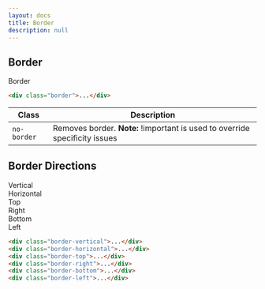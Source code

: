 ```yaml
---
layout: docs
title: Border
description: null
---
```


## Border

<div class="padding-xs border">Border</div>

```html
<div class="border">...</div>
```

| Class       | Description                                                                 |
| ----------- | --------------------------------------------------------------------------- |
| `no-border` | Removes border. **Note:** !important is used to override specificity issues |

## Border Directions

<div class="padding-xs margin-bottom-xs border-vertical">Vertical</div>
<div class="padding-xs margin-bottom-xs border-horizontal">Horizontal</div>
<div class="padding-xs margin-bottom-xs border-top">Top</div>
<div class="padding-xs margin-bottom-xs border-right">Right</div>
<div class="padding-xs margin-bottom-xs border-bottom">Bottom</div>
<div class="padding-xs border-left">Left</div>

```html
<div class="border-vertical">...</div>
<div class="border-horizontal">...</div>
<div class="border-top">...</div>
<div class="border-right">...</div>
<div class="border-bottom">...</div>
<div class="border-left">...</div>
```
